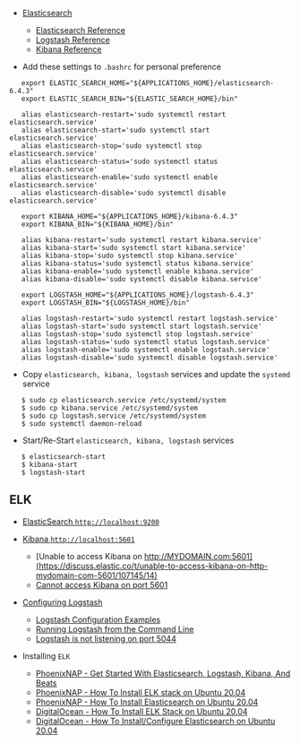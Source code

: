 - [Elasticsearch](https://www.elastic.co/elasticsearch/)
  - [Elasticsearch Reference](https://www.elastic.co/guide/en/elasticsearch/reference/current/index.html)
  - [Logstash Reference](https://www.elastic.co/guide/en/logstash/current/index.html)
  - [Kibana Reference](https://www.elastic.co/guide/en/kibana/current/index.html)

- Add these settings to `.bashrc` for personal preference

```shell script
   export ELASTIC_SEARCH_HOME="${APPLICATIONS_HOME}/elasticsearch-6.4.3"
   export ELASTIC_SEARCH_BIN="${ELASTIC_SEARCH_HOME}/bin"

   alias elasticsearch-restart='sudo systemctl restart elasticsearch.service'
   alias elasticsearch-start='sudo systemctl start elasticsearch.service'
   alias elasticsearch-stop='sudo systemctl stop elasticsearch.service'
   alias elasticsearch-status='sudo systemctl status elasticsearch.service'
   alias elasticsearch-enable='sudo systemctl enable elasticsearch.service'
   alias elasticsearch-disable='sudo systemctl disable elasticsearch.service'
    
   export KIBANA_HOME="${APPLICATIONS_HOME}/kibana-6.4.3"
   export KIBANA_BIN="${KIBANA_HOME}/bin"

   alias kibana-restart='sudo systemctl restart kibana.service'
   alias kibana-start='sudo systemctl start kibana.service'
   alias kibana-stop='sudo systemctl stop kibana.service'
   alias kibana-status='sudo systemctl status kibana.service'
   alias kibana-enable='sudo systemctl enable kibana.service'
   alias kibana-disable='sudo systemctl disable kibana.service'
    
   export LOGSTASH_HOME="${APPLICATIONS_HOME}/logstash-6.4.3"
   export LOGSTASH_BIN="${LOGSTASH_HOME}/bin"

   alias logstash-restart='sudo systemctl restart logstash.service'
   alias logstash-start='sudo systemctl start logstash.service'
   alias logstash-stop='sudo systemctl stop logstash.service'
   alias logstash-status='sudo systemctl status logstash.service'
   alias logstash-enable='sudo systemctl enable logstash.service'
   alias logstash-disable='sudo systemctl disable logstash.service'
```

- Copy `elasticsearch, kibana, logstash` services and update the `systemd` service 
```shell script
   $ sudo cp elasticsearch.service /etc/systemd/system
   $ sudo cp kibana.service /etc/systemd/system
   $ sudo cp logstash.service /etc/systemd/system
   $ sudo systemctl daemon-reload
```
- Start/Re-Start `elasticsearch, kibana, logstash` services 
```shell script
   $ elasticsearch-start
   $ kibana-start
   $ logstash-start
```

## ELK
  - [ElasticSearch `http://localhost:9200`](http://localhost:9200)
  - [Kibana `http://localhost:5601`](http://localhost:5601)
    - [Unable to access Kibana on http://MYDOMAIN.com:5601](https://discuss.elastic.co/t/unable-to-access-kibana-on-http-mydomain-com-5601/107145/14)
    - [Cannot access Kibana on port 5601](https://discuss.elastic.co/t/cannot-access-kibana-on-port-5601/174121/2)
  - [Configuring Logstash](https://www.elastic.co/guide/en/logstash/current/configuration.html)
    - [Logstash Configuration Examples](https://www.elastic.co/guide/en/logstash/current/config-examples.html)
    - [Running Logstash from the Command Line](https://www.elastic.co/guide/en/logstash/current/running-logstash-command-line.html)
    - [Logstash is not listening on port 5044](https://discuss.elastic.co/t/logstash-is-not-listening-on-port-5044/84495)

- Installing `ELK`
  - [PhoenixNAP - Get Started With Elasticsearch, Logstash, Kibana, And Beats](https://phoenixnap.com/kb/elk-stack-tutorial)
  - [PhoenixNAP - How To Install ELK stack on Ubuntu 20.04](https://phoenixnap.com/kb/how-to-install-elk-stack-on-ubuntu)
  - [PhoenixNAP - How To Install Elasticsearch on Ubuntu 20.04](https://phoenixnap.com/kb/install-elasticsearch-ubuntu)
  - [DigitalOcean - How To Install ELK Stack on Ubuntu 20.04](https://www.digitalocean.com/community/tutorials/how-to-install-elasticsearch-logstash-and-kibana-elastic-stack-on-ubuntu-20-04)
  - [DigitalOcean - How To Install/Configure Elasticsearch on Ubuntu 20.04](https://www.digitalocean.com/community/tutorials/how-to-install-and-configure-elasticsearch-on-ubuntu-20-04)

